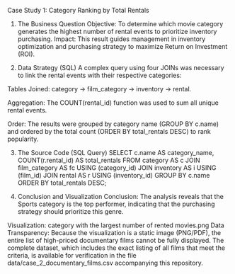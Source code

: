 Case Study 1: Category Ranking by Total Rentals


1. The Business Question
Objective: To determine which movie category generates the highest number of rental events to prioritize inventory purchasing.
Impact: This result guides management in inventory optimization and purchasing strategy to maximize Return on Investment (ROI).

2. Data Strategy (SQL)
A complex query using four JOINs was necessary to link the rental events with their respective categories:

Tables Joined: category → film_category → inventory → rental.

Aggregation: The COUNT(rental_id) function was used to sum all unique rental events.

Order: The results were grouped by category name (GROUP BY c.name) and ordered by the total count (ORDER BY total_rentals DESC) to rank popularity.

3. The Source Code (SQL Query)
SELECT
    c.name AS category_name,
    COUNT(r.rental_id) AS total_rentals
FROM
    category AS c
JOIN film_category AS fc USING (category_id)
JOIN inventory AS i USING (film_id)
JOIN rental AS r USING (inventory_id)
GROUP BY
    c.name
ORDER BY
    total_rentals DESC;
   
4. Conclusion and Visualization
Conclusion: The analysis reveals that the Sports category is the top performer, indicating that the purchasing strategy should prioritize this genre. 

Visualization:
category with the largest number of rented movies.png
Data Transparency: Because the visualization is a static image (PNG/PDF), the entire list of high-priced documentary films cannot be fully displayed. The complete dataset, which includes the exact listing of all films that meet the criteria, is available for verification in the file data/case_2_documentary_films.csv accompanying this repository.
